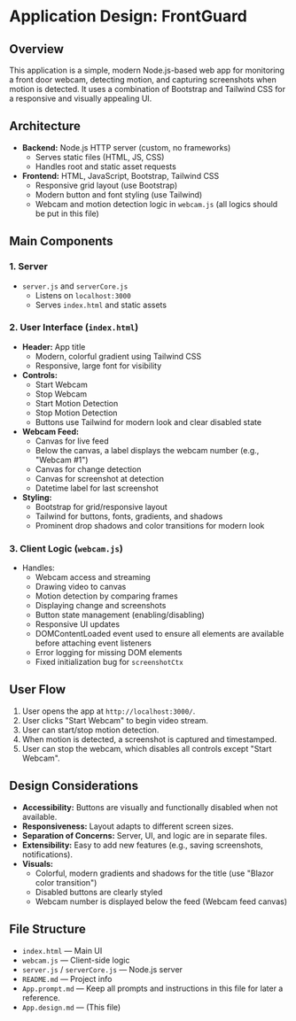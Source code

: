 # Application Design: FrontGuard

## Overview
This application is a simple, modern Node.js-based web app for monitoring a front door webcam, detecting motion, and capturing screenshots when motion is detected. It uses a combination of Bootstrap and Tailwind CSS for a responsive and visually appealing UI.

## Architecture
- **Backend:** Node.js HTTP server (custom, no frameworks)
  - Serves static files (HTML, JS, CSS)
  - Handles root and static asset requests
- **Frontend:** HTML, JavaScript, Bootstrap, Tailwind CSS
  - Responsive grid layout (use Bootstrap)
  - Modern button and font styling (use Tailwind)
  - Webcam and motion detection logic in `webcam.js` (all logics should be put in this file)

## Main Components

### 1. Server
- `server.js` and `serverCore.js`
  - Listens on `localhost:3000`
  - Serves `index.html` and static assets

### 2. User Interface (`index.html`)
- **Header:** App title
  - Modern, colorful gradient using Tailwind CSS 
  - Responsive, large font for visibility
- **Controls:**
  - Start Webcam
  - Stop Webcam
  - Start Motion Detection
  - Stop Motion Detection
  - Buttons use Tailwind for modern look and clear disabled state
- **Webcam Feed:**
  - Canvas for live feed
  - Below the canvas, a label displays the webcam number (e.g., "Webcam #1")
  - Canvas for change detection
  - Canvas for screenshot at detection
  - Datetime label for last screenshot
- **Styling:**
  - Bootstrap for grid/responsive layout
  - Tailwind for buttons, fonts, gradients, and shadows
  - Prominent drop shadows and color transitions for modern look

### 3. Client Logic (`webcam.js`)
- Handles:
  - Webcam access and streaming
  - Drawing video to canvas
  - Motion detection by comparing frames
  - Displaying change and screenshots
  - Button state management (enabling/disabling)
  - Responsive UI updates
  - DOMContentLoaded event used to ensure all elements are available before attaching event listeners
  - Error logging for missing DOM elements
  - Fixed initialization bug for `screenshotCtx`

## User Flow
1. User opens the app at `http://localhost:3000/`.
2. User clicks "Start Webcam" to begin video stream.
3. User can start/stop motion detection.
4. When motion is detected, a screenshot is captured and timestamped.
5. User can stop the webcam, which disables all controls except "Start Webcam".

## Design Considerations
- **Accessibility:** Buttons are visually and functionally disabled when not available.
- **Responsiveness:** Layout adapts to different screen sizes.
- **Separation of Concerns:** Server, UI, and logic are in separate files.
- **Extensibility:** Easy to add new features (e.g., saving screenshots, notifications).
- **Visuals:**
  - Colorful, modern gradients and shadows for the title (use "Blazor color transition")
  - Disabled buttons are clearly styled
  - Webcam number is displayed below the feed (Webcam feed canvas)

## File Structure
- `index.html` — Main UI
- `webcam.js` — Client-side logic
- `server.js` / `serverCore.js` — Node.js server
- `README.md` — Project info
- `App.prompt.md` — Keep all prompts and instructions in this file for later a reference.
- `App.design.md` — (This file)
